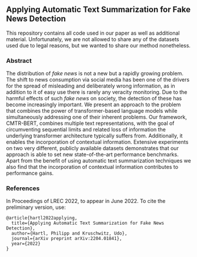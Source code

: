 ## Applying Automatic Text Summarization for Fake News Detection

This repository contains all code used in our paper as well as additional material. Unfortunately, we are not allowed to share any of the datasets used due to legal reasons, but we wanted to share our method nonetheless.

### Abstract

The distribution of *fake news* is not a new but a rapidly growing problem. The shift to news consumption via social media has been one of the drivers for the spread of misleading and deliberately wrong information, as in addition to it of easy use there is rarely any veracity monitoring. Due to the harmful effects of such *fake news* on society, the detection of these has become increasingly important. We present an approach to the problem that combines the power of transformer-based language models while simultaneously addressing one of their inherent problems. Our framework, CMTR-BERT, combines multiple text representations, with the goal of circumventing sequential limits and related loss of information the underlying transformer architecture typically suffers from. Additionally, it enables the incorporation of contextual information. 
Extensive experiments on two very different, publicly available datasets demonstrates that our approach is able to set new state-of-the-art performance benchmarks. Apart from the benefit of using automatic text summarization techniques we also find that the incorporation of contextual information contributes to performance gains. 

### References

In Proceedings of LREC 2022, to appear in June 2022. To cite the preliminary version, use:
~~~~
@article{hartl2022applying,
  title={Applying Automatic Text Summarization for Fake News Detection},
  author={Hartl, Philipp and Kruschwitz, Udo},
  journal={arXiv preprint arXiv:2204.01841},
  year={2022}
}
~~~~

